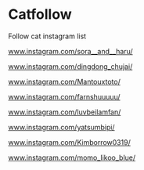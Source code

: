 # Catfollow
Follow cat instagram list

www.instagram.com/sora__and__haru/

www.instagram.com/dingdong_chujai/
 
www.instagram.com/Mantouxtoto/

www.instagram.com/farnshuuuuu/

www.instagram.com/luvbeilamfan/

www.instagram.com/yatsumbipi/

www.instagram.com/Kimborrow0319/

www.instagram.com/momo_likoo_blue/







































































































































































































































































































































































































































































































































































































































































































































































































































































































































































































































































































































































































































































































































































































































































































































































































































































































































































































































































































































































































































































































































































































































































































































































































































































































































































































































































































































































































































































































































































































































































































































































































































































































































































































































































































































































































































































































































































































































































































































































































































































































































































































































































































































































































































































































































































































































































































